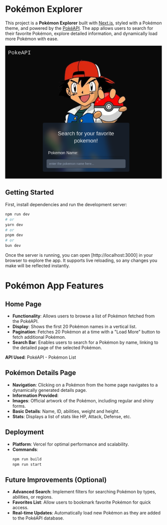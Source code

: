 # Pokémon Explorer

This project is a **Pokémon Explorer** built with [Next.js](https://nextjs.org), styled with a Pokémon theme, and powered by the [PokéAPI](https://pokeapi.co). The app allows users to search for their favorite Pokémon, explore detailed information, and dynamically load more Pokémon with ease.

![Screenshot of the Pokémon Explorer](https://raw.githubusercontent.com/ararrojas/PokeAPI2/refs/heads/main/public/screen.png)

## Getting Started

First, install dependencies and run the development server:

```bash
npm run dev
# or
yarn dev
# or
pnpm dev
# or
bun dev
```

Once the server is running, you can open [http://localhost:3000] in your browser to explore the app. It supports live reloading, so any changes you make will be reflected instantly.

# Pokémon App Features

## Home Page
- **Functionality**: Allows users to browse a list of Pokémon fetched from the PokéAPI.
- **Display**: Shows the first 20 Pokémon names in a vertical list.
- **Pagination**: Fetches 20 Pokémon at a time with a "Load More" button to fetch additional Pokémon.
- **Search Bar**: Enables users to search for a Pokémon by name, linking to the detailed page of the selected Pokémon.

**API Used**: PokéAPI - Pokémon List

## Pokémon Details Page
- **Navigation**: Clicking on a Pokémon from the home page navigates to a dynamically generated details page.
- **Information Provided**:
- **Images**: Official artwork of the Pokémon, including regular and shiny forms.
- **Basic Details**: Name, ID, abilities, weight and height.
- **Stats**: Displays a list of stats like HP, Attack, Defense, etc.

## Deployment
- **Platform**: Vercel for optimal performance and scalability.
- **Commands**:
  ```bash
  npm run build
  npm run start
  ```

## Future Improvements (Optional)
- **Advanced Search**: Implement filters for searching Pokémon by types, abilities, or regions.
- **Favorites List**: Allow users to bookmark favorite Pokémon for quick access.
- **Real-time Updates**: Automatically load new Pokémon as they are added to the PokéAPI database.
